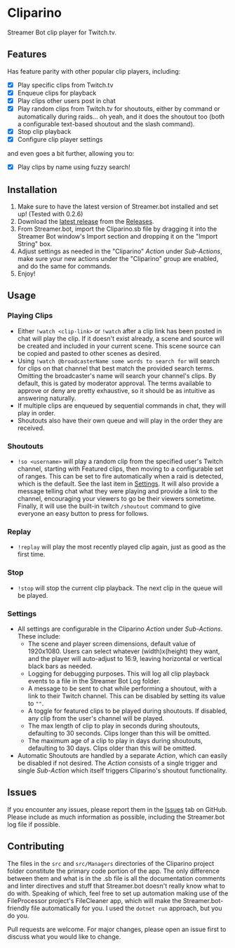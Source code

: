 # Cliparino

Streamer Bot clip player for Twitch.tv.

## Features

Has feature parity with other popular clip players, including:

- [x] Play specific clips from Twitch.tv
- [x] Enqueue clips for playback
- [x] Play clips other users post in chat
- [x] Play random clips from Twitch.tv for shoutouts, either by command or automatically during raids... oh yeah,
  and it does the shoutout too (both a configurable text-based shoutout and the slash command).
- [x] Stop clip playback
- [x] Configure clip player settings

and even goes a bit further, allowing you to:

- [x] Play clips by name using fuzzy search!

## Installation

1. Make sure to have the latest version of Streamer.bot installed and set up! (Tested with 0.2.6)
2. Download the [latest release](https://github.com/angrmgmt/Cliparino/releases/latest) from
   the [Releases](https://github.com/angrmgmt/Cliparino/releases).
3. From Streamer.bot, import the Cliparino.sb file by dragging it into the Streamer Bot window's Import section and
   dropping it on the "Import String" box.
4. Adjust settings as needed in the "Cliparino" _Action_ under _Sub-Actions_, make sure your new actions under
   the "Cliparino" group are enabled, and do the same for commands.
5. Enjoy!

## Usage

### Playing Clips

- Either `!watch <clip-link>` or `!watch` after a clip link has been posted in chat will play the clip. If it doesn't
  exist already, a scene and source will be created and included in your current scene. This scene source can be
  copied and pasted to other scenes as desired.
- Using `!watch @broadcasterName some words to search for` will search for clips on that channel that best match the
  provided search terms.
  Omitting the broadcaster's name will search your channel's clips.
  By default, this is gated by moderator approval.
  The terms available to approve or deny are pretty exhaustive, so it should be as intuitive as answering naturally.
- If multiple clips are enqueued by sequential commands in chat, they will play in order.
- Shoutouts also have their own queue and will play in the order they are received.

### Shoutouts

- `!so <username>` will play a random clip from the specified user's Twitch channel, starting with Featured clips,
  then moving to a configurable set of ranges. This can be set to fire automatically when a raid is detected, which is
  the default.
  See the last item in [Settings](#settings).
  It will also provide a message telling chat what they were playing and provide a link to the channel, encouraging
  your viewers to go be their viewers sometime.
  Finally, it will use the built-in twitch `/shoutout` command to give everyone an easy button to press for follows.

### Replay

- `!replay` will play the most recently played clip again, just as good as the first time.

### Stop

- `!stop` will stop the current clip playback. The next clip in the queue will be played.

### Settings

- All settings are configurable in the Cliparino _Action_ under _Sub-Actions_. These include:
    - The scene and player screen dimensions, default value of 1920x1080. Users can select whatever (width)x(height)
      they want, and the player will auto-adjust to 16:9, leaving horizontal or vertical black bars as needed.
    - Logging for debugging purposes. This will log all clip playback events to a file in the Streamer Bot Log folder.
    - A message to be sent to chat while performing a shoutout, with a link to their Twitch channel. This can be
      disabled by setting its value to `""`.
    - A toggle for featured clips to be played during shoutouts. If disabled, any clip from the user's channel will be
      played.
    - The max length of clip to play in seconds during shoutouts, defaulting to 30 seconds. Clips longer than this will
      be omitted.
  - The maximum age of a clip to play in days during shoutouts, defaulting to 30 days.
    Clips older than this will be omitted.
- Automatic Shoutouts are handled by a separate _Action_, which can easily be disabled if not desired. The _Action_
  consists of a single trigger and single _Sub-Action_ which itself triggers Cliparino's shoutout functionality.

## Issues

If you encounter any issues,
please report them in the [Issues](https://github.com/angrmgmt/Cliparino/issues) tab on GitHub.
Please include as much information as possible, including the Streamer.bot log file if possible.

## Contributing

The files in the `src` and `src/Managers` directories of the Cliparino project folder constitute the primary code
portion of the app.
The only difference between them and what is in the .sb file is all the documentation comments and linter directives
and stuff that Streamer.bot doesn't really know what to do with.
Speaking of which, feel free to set up automation making use of the FileProcessor project's FileCleaner app, which
will make the Streamer.bot-friendly file automatically for you.
I used the `dotnet run` approach, but you do you.

Pull requests are welcome. For major changes, please open an issue first to discuss what you would like to change.
